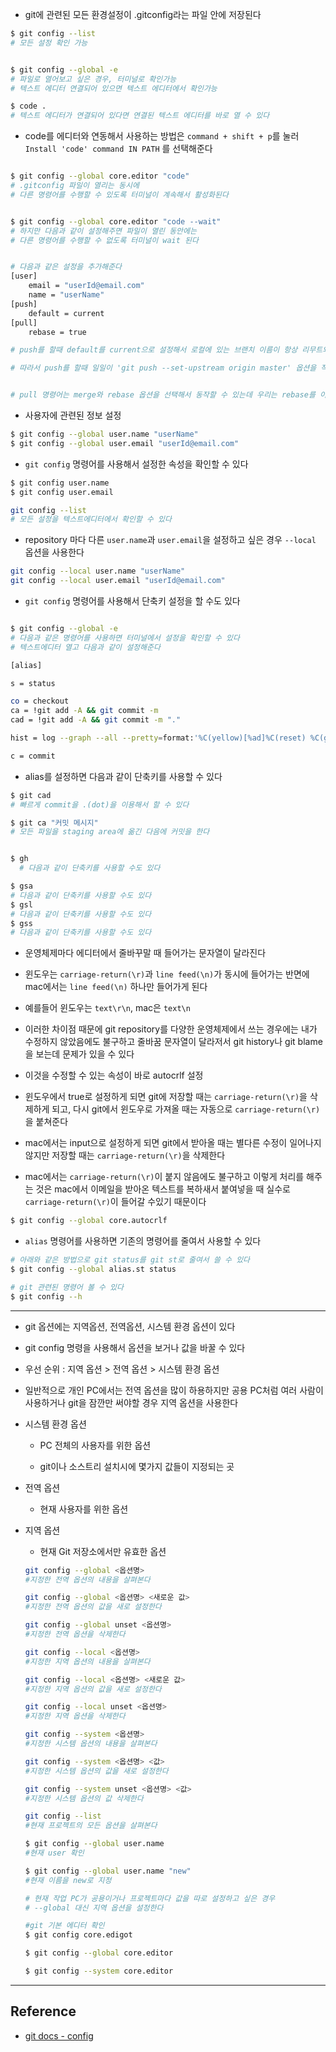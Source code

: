 - git에 관련된 모든 환경설정이 .gitconfig라는 파일 안에 저장된다

```bash
$ git config --list
# 모든 설정 확인 가능


$ git config --global -e
# 파일로 열어보고 싶은 경우, 터미널로 확인가능
# 텍스트 에디터 연결되어 있으면 텍스트 에디터에서 확인가능

$ code .
# 텍스트 에디터가 연결되어 있다면 연결된 텍스트 에디터를 바로 열 수 있다
```

- code를 에디터와 연동해서 사용하는 방법은 `command + shift + p`를 눌러 `Install 'code' command IN PATH` 를 선택해준다

```bash

$ git config --global core.editor "code"
# .gitconfig 파일이 열리는 동시에
# 다른 명령어를 수행할 수 있도록 터미널이 계속해서 활성화된다


$ git config --global core.editor "code --wait"
# 하지만 다음과 같이 설정해주면 파일이 열린 동안에는
# 다른 명령어를 수행할 수 없도록 터미널이 wait 된다


# 다음과 같은 설정을 추가해준다
[user]
	email = "userId@email.com"
	name = "userName"
[push]
	default = current
[pull]
	rebase = true

# push를 할때 default를 current으로 설정해서 로컬에 있는 브랜치 이름이 항상 리무트와 동일하다고 간주한다

# 따라서 push를 할때 일일이 'git push --set-upstream origin master' 옵션을 작성하지 않아도 된다


# pull 명령어는 merge와 rebase 옵션을 선택해서 동작할 수 있는데 우리는 rebase를 이용한다
```

- 사용자에 관련된 정보 설정

```bash
$ git config --global user.name "userName"
$ git config --global user.email "userId@email.com"
```

- `git config` 명령어를 사용해서 설정한 속성을 확인할 수 있다

```bash
$ git config user.name
$ git config user.email

git config --list
# 모든 설정을 텍스트에디터에서 확인할 수 있다

```

- repository 마다 다른 `user.name`과 `user.email`을 설정하고 싶은 경우 `--local` 옵션을 사용한다

```bash
git config --local user.name "userName"
git config --local user.email "userId@email.com"

```

- `git config` 명령어를 사용해서 단축키 설정을 할 수도 있다

```bash

$ git config --global -e
# 다음과 같은 명령어를 사용하면 터미널에서 설정을 확인할 수 있다
# 텍스트에디터 열고 다음과 같이 설정해준다

[alias]

s = status

co = checkout
ca = !git add -A && git commit -m
cad = !git add -A && git commit -m "."

hist = log --graph --all --pretty=format:'%C(yellow)[%ad]%C(reset) %C(green)[%h]%C(reset) | %C(white)%s %C(bold red){{%an}}%C(reset) %C(blue)%d%C(reset)' --date=short

c = commit
```

- alias를 설정하면 다음과 같이 단축키를 사용할 수 있다

```bash
$ git cad
# 빠르게 commit을 .(dot)을 이용해서 할 수 있다

$ git ca "커밋 메시지"
# 모든 파일을 staging area에 옮긴 다음에 커밋을 한다


$ gh
  # 다음과 같이 단축키를 사용할 수도 있다

$ gsa
# 다음과 같이 단축키를 사용할 수도 있다
$ gsl
# 다음과 같이 단축키를 사용할 수도 있다
$ gss
# 다음과 같이 단축키를 사용할 수도 있다

```

- 운영체제마다 에디터에서 줄바꾸말 때 들어가는 문자열이 달라진다

- 윈도우는 `carriage-return(\r)`과 `line feed(\n)`가 동시에 들어가는 반면에 mac에서는 `line feed(\n)` 하나만 들어가게 된다

- 예를들어 윈도우는 `text\r\n`, mac은 `text\n`

- 이러한 차이점 때문에 git repository를 다양한 운영체제에서 쓰는 경우에는 내가 수정하지 않았음에도 불구하고 줄바꿈 문자열이 달라저서 git history나 git blame을 보는데 문제가 있을 수 있다

- 이것을 수정할 수 있는 속성이 바로 autocrlf 설정

- 윈도우에서 true로 설정하게 되면 git에 저장할 때는 `carriage-return(\r)`을 삭제하게 되고, 다시 git에서 윈도우로 가져올 때는 자동으로 `carriage-return(\r)`을 붙쳐준다

- mac에서는 input으로 설정하게 되면 git에서 받아올 때는 별다른 수정이 일어나지 않지만 저장할 때는 `carriage-return(\r)`을 삭제한다

- mac에서는 `carriage-return(\r)`이 붙지 않음에도 불구하고 이렇게 처리를 해주는 것은 mac에서 이메일을
  받아온 텍스트를 복하새서 붙여넣을 때 실수로 `carriage-return(\r)`이 들어갈 수있기 때문이다

```bash
$ git config --global core.autocrlf
```

- `alias` 명령어를 사용하면 기존의 명령어를 줄여서 사용할 수 있다

```bash
# 아래와 같은 방법으로 git status를 git st로 줄여서 쓸 수 있다
$ git config --global alias.st status

# git 관련된 명령어 볼 수 있다
$ git config --h
```

---

- git 옵션에는 지역옵션, 전역옵션, 시스템 환경 옵션이 있다

- git config 명령을 사용해서 옵션을 보거나 값을 바꿀 수 있다

- 우선 순위 : 지역 옵션 > 전역 옵션 > 시스템 환경 옵션

- 일반적으로 개인 PC에서는 전역 옵션을 많이 하용하지만 공용 PC처럼 여러 사람이 사용하거나 git을 잠깐만 써야할 경우 지역 옵션을 사용한다

- 시스템 환경 옵션

  - PC 전체의 사용자를 위한 옵션

  - git이나 소스트리 설치시에 몇가지 값들이 지정되는 곳

- 전역 옵션

  - 현재 사용자를 위한 옵션

* 지역 옵션

  - 현재 Git 저장소에서만 유효한 옵션

  ```bash
  git config --global <옵션명>
  #지정한 전역 옵션의 내용을 살펴본다

  git config --global <옵션명> <새로운 값>
  #지정한 전역 옵션의 값을 새로 설정한다

  git config --global unset <옵션명>
  #지정한 전역 옵션을 삭제한다

  git config --local <옵션명>
  #지정한 지역 옵션의 내용을 살펴본다

  git config --local <옵션명> <새로운 값>
  #지정한 지역 옵션의 값을 새로 설정한다

  git config --local unset <옵션명>
  #지정한 지역 옵션을 삭제한다

  git config --system <옵션명>
  #지정한 시스템 옵션의 내용을 살펴본다

  git config --system <옵션명> <값>
  #지정한 시스템 옵션의 값을 새로 설정한다

  git config --system unset <옵션명> <값>
  #지정한 시스템 옵션의 값 삭제한다

  git config --list
  #현재 프로젝트의 모든 옵션을 살펴본다

  $ git config --global user.name
  #현재 user 확인

  $ git config --global user.name "new"
  #현재 이름을 new로 지정

  # 현재 작업 PC가 공용이거나 프로젝트마다 값을 따로 설정하고 싶은 경우
  # --global 대신 지역 옵션을 설정한다

  #git 기본 에디터 확인
  $ git config core.edigot

  $ git config --global core.editor

  $ git config --system core.editor
  ```

---

## Reference

- [git docs - config](https://git-scm.com/docs/git-config)
